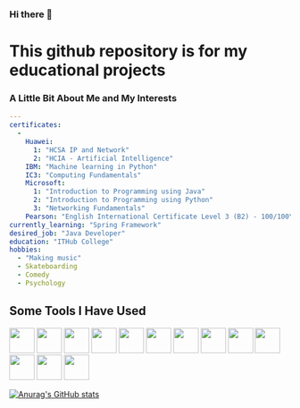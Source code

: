### Hi there 👋
# This github repository is for my educational projects

### A Little Bit About Me and My Interests

```yaml
--- 
certificates: 
  - 
    Huawei: 
      1: "HCSA IP and Network"
      2: "HCIA - Artificial Intelligence"
    IBM: "Machine learning in Python"
    IC3: "Computing Fundamentals"
    Microsoft: 
      1: "Introduction to Programming using Java"
      2: "Introduction to Programming using Python"
      3: "Networking Fundamentals"
    Pearson: "English International Certificate Level 3 (B2) - 100/100\""
currently_learning: "Spring Framework"
desired_job: "Java Developer"
education: "ITHub College"
hobbies: 
  - "Making music"
  - Skateboarding
  - Comedy
  - Psychology
```
<h2>Some Tools I Have Used</h2>
<p align="left">
  <img src="https://cdn.jsdelivr.net/gh/devicons/devicon/icons/java/java-plain-wordmark.svg" width="45" height="45"/>
  <img src="https://cdn.jsdelivr.net/gh/devicons/devicon/icons/spring/spring-original.svg" width="45" height="45"/>
  <img src="https://cdn.jsdelivr.net/gh/devicons/devicon/icons/kotlin/kotlin-original.svg" width="45" height="45"/>
  <img src="https://cdn.jsdelivr.net/gh/devicons/devicon/icons/mysql/mysql-original.svg" width="45" height="45"/>
  <img src="https://cdn.jsdelivr.net/gh/devicons/devicon/icons/postgresql/postgresql-original.svg" width="45" height="45"/>
  <img src="https://cdn.jsdelivr.net/gh/devicons/devicon/icons/angularjs/angularjs-original.svg" width="45" height="45"/>
  <img src="https://cdn.jsdelivr.net/gh/devicons/devicon/icons/react/react-original.svg" width="45" height="45"/>
  <img src="https://cdn.jsdelivr.net/gh/devicons/devicon/icons/docker/docker-original.svg" width="45" height="45"/>
  <img src="https://cdn.jsdelivr.net/gh/devicons/devicon/icons/kubernetes/kubernetes-plain.svg" width="45" height="45"/>
  <img src="https://cdn.jsdelivr.net/gh/devicons/devicon/icons/prometheus/prometheus-original.svg" width="45" height="45"/> 
  <img src="https://cdn.jsdelivr.net/gh/devicons/devicon/icons/ansible/ansible-original.svg" width="45" height="45"/>
  <img src="https://cdn.jsdelivr.net/gh/devicons/devicon/icons/linux/linux-original.svg" width="45" height="45"/>
  <img src="https://cdn.jsdelivr.net/gh/devicons/devicon/icons/git/git-original.svg" width="45" height="45"/>
</p>

[![Anurag's GitHub stats](https://github-readme-stats.vercel.app/api?username=corruptzero-dev&theme=midnight-purple&show_icons=true)](https://github.com/anuraghazra/github-readme-stats)

